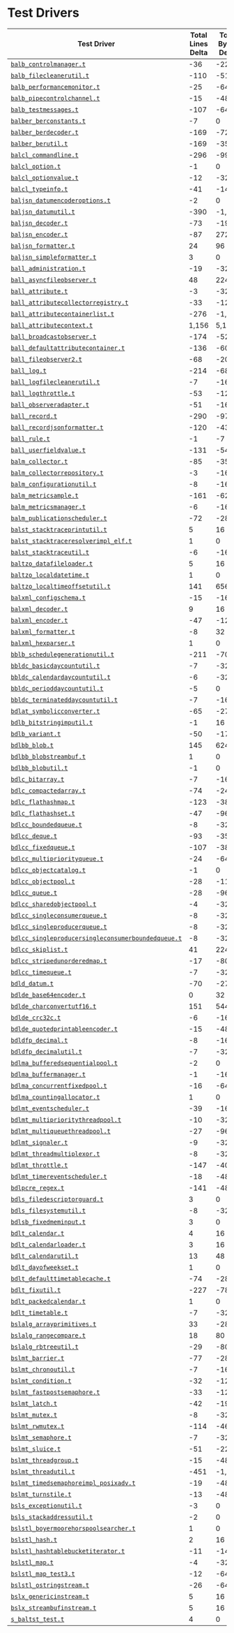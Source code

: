 # Test Drivers

| Test Driver | Total Lines Delta | Total Bytes Delta |
| --- | --- | --- |
| [`balb_controlmanager.t`](balb_controlmanager.t) | -36 | -224 |
| [`balb_filecleanerutil.t`](balb_filecleanerutil.t) | -110 | -512 |
| [`balb_performancemonitor.t`](balb_performancemonitor.t) | -25 | -64 |
| [`balb_pipecontrolchannel.t`](balb_pipecontrolchannel.t) | -15 | -48 |
| [`balb_testmessages.t`](balb_testmessages.t) | -107 | -64 |
| [`balber_berconstants.t`](balber_berconstants.t) | -7 | 0 |
| [`balber_berdecoder.t`](balber_berdecoder.t) | -169 | -720 |
| [`balber_berutil.t`](balber_berutil.t) | -169 | -352 |
| [`balcl_commandline.t`](balcl_commandline.t) | -296 | -992 |
| [`balcl_option.t`](balcl_option.t) | -1 | 0 |
| [`balcl_optionvalue.t`](balcl_optionvalue.t) | -12 | -32 |
| [`balcl_typeinfo.t`](balcl_typeinfo.t) | -41 | -144 |
| [`baljsn_datumencoderoptions.t`](baljsn_datumencoderoptions.t) | -2 | 0 |
| [`baljsn_datumutil.t`](baljsn_datumutil.t) | -390 | -1,328 |
| [`baljsn_decoder.t`](baljsn_decoder.t) | -73 | -192 |
| [`baljsn_encoder.t`](baljsn_encoder.t) | -87 | 272 |
| [`baljsn_formatter.t`](baljsn_formatter.t) | 24 | 96 |
| [`baljsn_simpleformatter.t`](baljsn_simpleformatter.t) | 3 | 0 |
| [`ball_administration.t`](ball_administration.t) | -19 | -32 |
| [`ball_asyncfileobserver.t`](ball_asyncfileobserver.t) | 48 | 224 |
| [`ball_attribute.t`](ball_attribute.t) | -3 | -32 |
| [`ball_attributecollectorregistry.t`](ball_attributecollectorregistry.t) | -33 | -128 |
| [`ball_attributecontainerlist.t`](ball_attributecontainerlist.t) | -276 | -1,232 |
| [`ball_attributecontext.t`](ball_attributecontext.t) | 1,156 | 5,136 |
| [`ball_broadcastobserver.t`](ball_broadcastobserver.t) | -174 | -528 |
| [`ball_defaultattributecontainer.t`](ball_defaultattributecontainer.t) | -136 | -608 |
| [`ball_fileobserver2.t`](ball_fileobserver2.t) | -68 | -208 |
| [`ball_log.t`](ball_log.t) | -214 | -688 |
| [`ball_logfilecleanerutil.t`](ball_logfilecleanerutil.t) | -7 | -16 |
| [`ball_logthrottle.t`](ball_logthrottle.t) | -53 | -128 |
| [`ball_observeradapter.t`](ball_observeradapter.t) | -51 | -160 |
| [`ball_record.t`](ball_record.t) | -290 | -976 |
| [`ball_recordjsonformatter.t`](ball_recordjsonformatter.t) | -120 | -432 |
| [`ball_rule.t`](ball_rule.t) | -1 | -7 |
| [`ball_userfieldvalue.t`](ball_userfieldvalue.t) | -131 | -544 |
| [`balm_collector.t`](balm_collector.t) | -85 | -352 |
| [`balm_collectorrepository.t`](balm_collectorrepository.t) | -3 | -16 |
| [`balm_configurationutil.t`](balm_configurationutil.t) | -8 | -16 |
| [`balm_metricsample.t`](balm_metricsample.t) | -161 | -624 |
| [`balm_metricsmanager.t`](balm_metricsmanager.t) | -6 | -16 |
| [`balm_publicationscheduler.t`](balm_publicationscheduler.t) | -72 | -288 |
| [`balst_stacktraceprintutil.t`](balst_stacktraceprintutil.t) | 5 | 16 |
| [`balst_stacktraceresolverimpl_elf.t`](balst_stacktraceresolverimpl_elf.t) | 1 | 0 |
| [`balst_stacktraceutil.t`](balst_stacktraceutil.t) | -6 | -16 |
| [`baltzo_datafileloader.t`](baltzo_datafileloader.t) | 5 | 16 |
| [`baltzo_localdatetime.t`](baltzo_localdatetime.t) | 1 | 0 |
| [`baltzo_localtimeoffsetutil.t`](baltzo_localtimeoffsetutil.t) | 141 | 656 |
| [`balxml_configschema.t`](balxml_configschema.t) | -15 | -160 |
| [`balxml_decoder.t`](balxml_decoder.t) | 9 | 16 |
| [`balxml_encoder.t`](balxml_encoder.t) | -47 | -128 |
| [`balxml_formatter.t`](balxml_formatter.t) | -8 | 32 |
| [`balxml_hexparser.t`](balxml_hexparser.t) | 1 | 0 |
| [`bblb_schedulegenerationutil.t`](bblb_schedulegenerationutil.t) | -211 | -704 |
| [`bbldc_basicdaycountutil.t`](bbldc_basicdaycountutil.t) | -7 | -32 |
| [`bbldc_calendardaycountutil.t`](bbldc_calendardaycountutil.t) | -6 | -32 |
| [`bbldc_perioddaycountutil.t`](bbldc_perioddaycountutil.t) | -5 | 0 |
| [`bbldc_terminateddaycountutil.t`](bbldc_terminateddaycountutil.t) | -7 | -16 |
| [`bdlat_symbolicconverter.t`](bdlat_symbolicconverter.t) | -65 | -272 |
| [`bdlb_bitstringimputil.t`](bdlb_bitstringimputil.t) | -1 | 16 |
| [`bdlb_variant.t`](bdlb_variant.t) | -50 | -176 |
| [`bdlbb_blob.t`](bdlbb_blob.t) | 145 | 624 |
| [`bdlbb_blobstreambuf.t`](bdlbb_blobstreambuf.t) | 1 | 0 |
| [`bdlbb_blobutil.t`](bdlbb_blobutil.t) | -1 | 0 |
| [`bdlc_bitarray.t`](bdlc_bitarray.t) | -7 | -16 |
| [`bdlc_compactedarray.t`](bdlc_compactedarray.t) | -74 | -240 |
| [`bdlc_flathashmap.t`](bdlc_flathashmap.t) | -123 | -384 |
| [`bdlc_flathashset.t`](bdlc_flathashset.t) | -47 | -96 |
| [`bdlcc_boundedqueue.t`](bdlcc_boundedqueue.t) | -8 | -32 |
| [`bdlcc_deque.t`](bdlcc_deque.t) | -93 | -352 |
| [`bdlcc_fixedqueue.t`](bdlcc_fixedqueue.t) | -107 | -384 |
| [`bdlcc_multipriorityqueue.t`](bdlcc_multipriorityqueue.t) | -24 | -64 |
| [`bdlcc_objectcatalog.t`](bdlcc_objectcatalog.t) | -1 | 0 |
| [`bdlcc_objectpool.t`](bdlcc_objectpool.t) | -28 | -112 |
| [`bdlcc_queue.t`](bdlcc_queue.t) | -28 | -96 |
| [`bdlcc_sharedobjectpool.t`](bdlcc_sharedobjectpool.t) | -4 | -32 |
| [`bdlcc_singleconsumerqueue.t`](bdlcc_singleconsumerqueue.t) | -8 | -32 |
| [`bdlcc_singleproducerqueue.t`](bdlcc_singleproducerqueue.t) | -8 | -32 |
| [`bdlcc_singleproducersingleconsumerboundedqueue.t`](bdlcc_singleproducersingleconsumerboundedqueue.t) | -8 | -32 |
| [`bdlcc_skiplist.t`](bdlcc_skiplist.t) | 41 | 224 |
| [`bdlcc_stripedunorderedmap.t`](bdlcc_stripedunorderedmap.t) | -17 | -80 |
| [`bdlcc_timequeue.t`](bdlcc_timequeue.t) | -7 | -32 |
| [`bdld_datum.t`](bdld_datum.t) | -70 | -272 |
| [`bdlde_base64encoder.t`](bdlde_base64encoder.t) | 0 | 32 |
| [`bdlde_charconvertutf16.t`](bdlde_charconvertutf16.t) | 151 | 544 |
| [`bdlde_crc32c.t`](bdlde_crc32c.t) | -6 | -16 |
| [`bdlde_quotedprintableencoder.t`](bdlde_quotedprintableencoder.t) | -15 | -48 |
| [`bdldfp_decimal.t`](bdldfp_decimal.t) | -8 | -16 |
| [`bdldfp_decimalutil.t`](bdldfp_decimalutil.t) | -7 | -32 |
| [`bdlma_bufferedsequentialpool.t`](bdlma_bufferedsequentialpool.t) | -2 | 0 |
| [`bdlma_buffermanager.t`](bdlma_buffermanager.t) | -1 | -16 |
| [`bdlma_concurrentfixedpool.t`](bdlma_concurrentfixedpool.t) | -16 | -64 |
| [`bdlma_countingallocator.t`](bdlma_countingallocator.t) | 1 | 0 |
| [`bdlmt_eventscheduler.t`](bdlmt_eventscheduler.t) | -39 | -160 |
| [`bdlmt_multiprioritythreadpool.t`](bdlmt_multiprioritythreadpool.t) | -10 | -32 |
| [`bdlmt_multiqueuethreadpool.t`](bdlmt_multiqueuethreadpool.t) | -27 | -96 |
| [`bdlmt_signaler.t`](bdlmt_signaler.t) | -9 | -32 |
| [`bdlmt_threadmultiplexor.t`](bdlmt_threadmultiplexor.t) | -8 | -32 |
| [`bdlmt_throttle.t`](bdlmt_throttle.t) | -147 | -400 |
| [`bdlmt_timereventscheduler.t`](bdlmt_timereventscheduler.t) | -18 | -48 |
| [`bdlpcre_regex.t`](bdlpcre_regex.t) | -141 | -480 |
| [`bdls_filedescriptorguard.t`](bdls_filedescriptorguard.t) | 3 | 0 |
| [`bdls_filesystemutil.t`](bdls_filesystemutil.t) | -8 | -32 |
| [`bdlsb_fixedmeminput.t`](bdlsb_fixedmeminput.t) | 3 | 0 |
| [`bdlt_calendar.t`](bdlt_calendar.t) | 4 | 16 |
| [`bdlt_calendarloader.t`](bdlt_calendarloader.t) | 3 | 16 |
| [`bdlt_calendarutil.t`](bdlt_calendarutil.t) | 13 | 48 |
| [`bdlt_dayofweekset.t`](bdlt_dayofweekset.t) | 1 | 0 |
| [`bdlt_defaulttimetablecache.t`](bdlt_defaulttimetablecache.t) | -74 | -288 |
| [`bdlt_fixutil.t`](bdlt_fixutil.t) | -227 | -784 |
| [`bdlt_packedcalendar.t`](bdlt_packedcalendar.t) | 1 | 0 |
| [`bdlt_timetable.t`](bdlt_timetable.t) | -7 | -32 |
| [`bslalg_arrayprimitives.t`](bslalg_arrayprimitives.t) | 33 | -288 |
| [`bslalg_rangecompare.t`](bslalg_rangecompare.t) | 18 | 80 |
| [`bslalg_rbtreeutil.t`](bslalg_rbtreeutil.t) | -29 | -80 |
| [`bslmt_barrier.t`](bslmt_barrier.t) | -77 | -288 |
| [`bslmt_chronoutil.t`](bslmt_chronoutil.t) | -7 | -16 |
| [`bslmt_condition.t`](bslmt_condition.t) | -32 | -128 |
| [`bslmt_fastpostsemaphore.t`](bslmt_fastpostsemaphore.t) | -33 | -128 |
| [`bslmt_latch.t`](bslmt_latch.t) | -42 | -192 |
| [`bslmt_mutex.t`](bslmt_mutex.t) | -8 | -32 |
| [`bslmt_rwmutex.t`](bslmt_rwmutex.t) | -114 | -464 |
| [`bslmt_semaphore.t`](bslmt_semaphore.t) | -7 | -32 |
| [`bslmt_sluice.t`](bslmt_sluice.t) | -51 | -224 |
| [`bslmt_threadgroup.t`](bslmt_threadgroup.t) | -15 | -48 |
| [`bslmt_threadutil.t`](bslmt_threadutil.t) | -451 | -1,216 |
| [`bslmt_timedsemaphoreimpl_posixadv.t`](bslmt_timedsemaphoreimpl_posixadv.t) | -19 | -48 |
| [`bslmt_turnstile.t`](bslmt_turnstile.t) | -13 | -48 |
| [`bsls_exceptionutil.t`](bsls_exceptionutil.t) | -3 | 0 |
| [`bsls_stackaddressutil.t`](bsls_stackaddressutil.t) | -2 | 0 |
| [`bslstl_boyermoorehorspoolsearcher.t`](bslstl_boyermoorehorspoolsearcher.t) | 1 | 0 |
| [`bslstl_hash.t`](bslstl_hash.t) | 2 | 16 |
| [`bslstl_hashtablebucketiterator.t`](bslstl_hashtablebucketiterator.t) | -11 | -144 |
| [`bslstl_map.t`](bslstl_map.t) | -4 | -32 |
| [`bslstl_map_test3.t`](bslstl_map_test3.t) | -12 | -64 |
| [`bslstl_ostringstream.t`](bslstl_ostringstream.t) | -26 | -64 |
| [`bslx_genericinstream.t`](bslx_genericinstream.t) | 5 | 16 |
| [`bslx_streambufinstream.t`](bslx_streambufinstream.t) | 5 | 16 |
| [`s_baltst_test.t`](s_baltst_test.t) | 4 | 0 |

